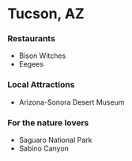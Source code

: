 # Tucson, AZ

### Restaurants
 - Bison Witches
 - Eegees

### Local Attractions
 - Arizona-Sonora Desert Museum
 
### For the nature lovers
 - Saguaro National Park
 - Sabino Canyon
